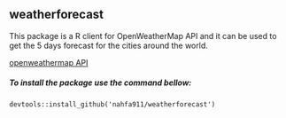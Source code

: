## weatherforecast

This package is a R client for OpenWeatherMap API and it can be used to get
the 5 days forecast for the cities around the world.

[openweathermap API](https://openweathermap.org/)

##### To install the package use the command bellow:

```{r eval = FALSE}
devtools::install_github('nahfa911/weatherforecast')

```
